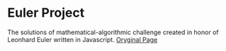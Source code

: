 # Euler Project

The solutions of mathematical-algorithmic challenge created in honor of Leonhard Euler written in Javascript. [Oryginal Page](https://projecteuler.net/)
